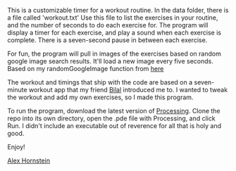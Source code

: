 This is a customizable timer for a workout routine.  In the data
folder, there is a file called 'workout.txt'  Use this file to list
the exercises in your routine, and the number of seconds to do each
exercise for.  The program will display a timer for each exercise, and
play a sound when each exercise is complete.  There is a seven-second
pause in between each exercise.  

For fun, the program will pull in images of the exercises based on
random google image search results.  It'll load a new image every five
seconds.  Based on my randomGoogleImage function from [here](https://raw.github.com/enjrolas/processingGlory/master/randomImageDisplay.pde)

The workout and timings that ship with the code are based on a
seven-minute workout app that my friend [Bilal](http://bilalghalib.com/) introduced me to.  I
wanted to tweak the workout and add my own exercises, so I made this
program.

To run the program, download the latest version of [Processing](http://processing.org).  Clone
the repo into its own directory, open the .pde file with
Processing, and click Run.  I didn't include an executable out of
reverence for all that is holy and good.

Enjoy!

[Alex Hornstein](http://artiswrong.com)
